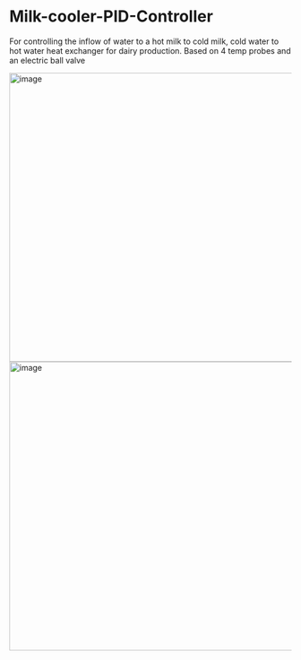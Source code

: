 # Milk-cooler-PID-Controller
For controlling the inflow of water to a hot milk to cold milk, cold water to hot water heat exchanger for dairy production. Based on 4 temp probes and an electric ball valve

<img width="516" alt="image" src="https://github.com/jamadir/Milk-cooler-PID-Controller/assets/34141368/99ec5f0e-dd10-4fa9-923f-80ef42625136">

<img width="516" alt="image" src="https://github.com/user-attachments/assets/90b48cd3-47c9-4eb0-8cc8-886b578ee5cd">
